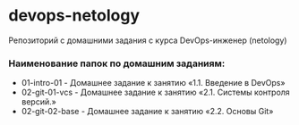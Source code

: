 # devops-netology
Репозиторий с домашними задания с курса DevOps-инженер (netology)

### Наименование папок по домашним заданиям:
- 01-intro-01 - Домашнее задание к занятию «1.1. Введение в DevOps»
- 02-git-01-vcs - Домашнее задание к занятию «2.1. Системы контроля версий.»
- 02-git-02-base - Домашнее задание к занятию «2.2. Основы Git»